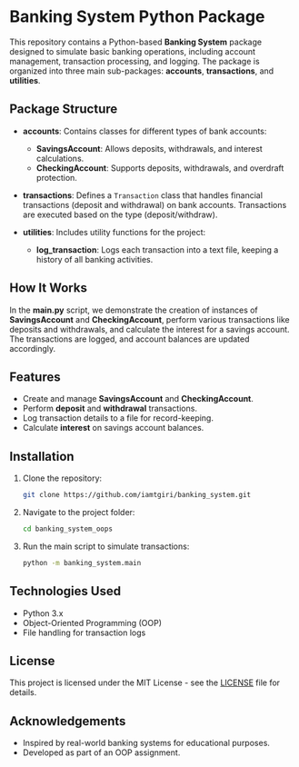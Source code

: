 
# Banking System Python Package

This repository contains a Python-based **Banking System** package designed to simulate basic banking operations, including account management, transaction processing, and logging. The package is organized into three main sub-packages: **accounts**, **transactions**, and **utilities**.

## Package Structure

- **accounts**: Contains classes for different types of bank accounts:
  - **SavingsAccount**: Allows deposits, withdrawals, and interest calculations.
  - **CheckingAccount**: Supports deposits, withdrawals, and overdraft protection.
  
- **transactions**: Defines a `Transaction` class that handles financial transactions (deposit and withdrawal) on bank accounts. Transactions are executed based on the type (deposit/withdraw).

- **utilities**: Includes utility functions for the project:
  - **log_transaction**: Logs each transaction into a text file, keeping a history of all banking activities.

## How It Works

In the **main.py** script, we demonstrate the creation of instances of **SavingsAccount** and **CheckingAccount**, perform various transactions like deposits and withdrawals, and calculate the interest for a savings account. The transactions are logged, and account balances are updated accordingly.

## Features

- Create and manage **SavingsAccount** and **CheckingAccount**.
- Perform **deposit** and **withdrawal** transactions.
- Log transaction details to a file for record-keeping.
- Calculate **interest** on savings account balances.

## Installation

1. Clone the repository:
   ```bash
   git clone https://github.com/iamtgiri/banking_system.git
   ```

2. Navigate to the project folder:
   ```bash
   cd banking_system_oops
   ```

3. Run the main script to simulate transactions:
   ```bash
   python -m banking_system.main
   ```

## Technologies Used

- Python 3.x
- Object-Oriented Programming (OOP)
- File handling for transaction logs

## License

This project is licensed under the MIT License - see the [LICENSE](LICENSE) file for details.

## Acknowledgements

- Inspired by real-world banking systems for educational purposes.
- Developed as part of an OOP assignment.

